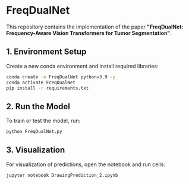 # FreqDualNet
This repository contains the implementation of the paper **"FreqDualNet: Frequency-Aware Vision Transformers for Tumor Segmentation"**.

## 1. Environment Setup
Create a new conda environment and install required libraries:

```bash
conda create -n FreqDualNet python=3.9 -y
conda activate FreqDualNet
pip install -r requirements.txt
```
## 2. Run the Model
To train or test the model, run:
```bash
python FreqDualNet.py
```
## 3. Visualization
For visualization of predictions, open the notebook and run cells:
```bash
jupyter notebook DrawingPrediction_2.ipynb
```
